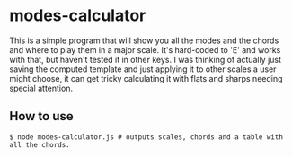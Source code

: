 # modes-calculator

This is a simple program that will show you all the modes and the chords and where to play them
in a major scale. It's hard-coded to 'E' and works with that, but haven't tested it in other keys. I was thinking of actually just saving the computed template and just applying it to other scales a user might choose, it can get tricky calculating it with flats and sharps needing special attention.

## How to use

```
$ node modes-calculator.js # outputs scales, chords and a table with all the chords.
```
